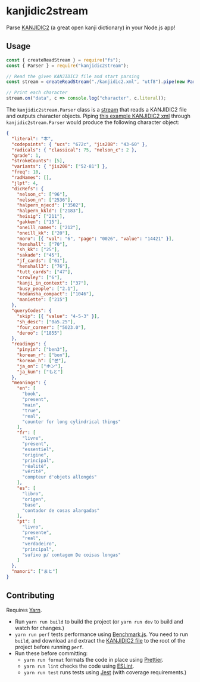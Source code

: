 # kanjidic2stream

Parse [KANJIDIC2](https://www.edrdg.org/wiki/index.php/KANJIDIC_Project) (a
great open kanji dictionary) in your Node.js app!

## Usage

```JavaScript
const { createReadStream } = require("fs");
const { Parser } = require("kanjidic2stream");

// Read the given KANJIDIC2 file and start parsing
const stream = createReadStream("./kanjidic2.xml", "utf8").pipe(new Parser());

// Print each character
stream.on("data", c => console.log("character", c.literal));
```

The `kanjidic2stream.Parser` class is a [stream] that reads a KANJIDIC2 file and
outputs character objects. Piping [this example KANJIDIC2 xml] through
`kanjidic2stream.Parser` would produce the following character object:

[stream]: https://nodejs.org/api/stream.html
[this example KANJIDIC2 xml]: https://www.edrdg.org/kanjidic/kd2examph.html

```JSON
{
  "literal": "本",
  "codepoints": { "ucs": "672c", "jis208": "43-60" },
  "radicals": { "classical": 75, "nelson_c": 2 },
  "grade": 1,
  "strokeCounts": [5],
  "variants": { "jis208": ["52-81"] },
  "freq": 10,
  "radNames": [],
  "jlpt": 4,
  "dicRefs": {
    "nelson_c": ["96"],
    "nelson_n": ["2536"],
    "halpern_njecd": ["3502"],
    "halpern_kkld": ["2183"],
    "heisig": ["211"],
    "gakken": ["15"],
    "oneill_names": ["212"],
    "oneill_kk": ["20"],
    "moro": [{ "vol": "6", "page": "0026", "value": "14421" }],
    "henshall": ["70"],
    "sh_kk": ["25"],
    "sakade": ["45"],
    "jf_cards": ["61"],
    "henshall3": ["76"],
    "tutt_cards": ["47"],
    "crowley": ["6"],
    "kanji_in_context": ["37"],
    "busy_people": ["2.1"],
    "kodansha_compact": ["1046"],
    "maniette": ["215"]
  },
  "queryCodes": {
    "skip": [{ "value": "4-5-3" }],
    "sh_desc": ["0a5.25"],
    "four_corner": ["5023.0"],
    "deroo": ["1855"]
  },
  "readings": {
    "pinyin": ["ben3"],
    "korean_r": ["bon"],
    "korean_h": ["본"],
    "ja_on": ["ホン"],
    "ja_kun": ["もと"]
  },
  "meanings": {
    "en": [
      "book",
      "present",
      "main",
      "true",
      "real",
      "counter for long cylindrical things"
    ],
    "fr": [
      "livre",
      "présent",
      "essentiel",
      "origine",
      "principal",
      "réalité",
      "vérité",
      "compteur d'objets allongés"
    ],
    "es": [
      "libro",
      "origen",
      "base",
      "contador de cosas alargadas"
    ],
    "pt": [
      "livro",
      "presente",
      "real",
      "verdadeiro",
      "principal",
      "sufixo p/ contagem De coisas longas"
    ]
  },
  "nanori": ["まと"]
}
```

## Contributing

Requires [Yarn].

- Run `yarn run build` to build the project (or `yarn run dev` to build and
  watch for changes.)
- `yarn run perf` tests performance using [Benchmark.js]. You need to run
  `build`, and download and extract the [KANJIDIC2 file] to the root of the
  project before running `perf`.
- Run these before committing:
  - `yarn run format` formats the code in place using [Prettier].
  - `yarn run lint` checks the code using [ESLint].
  - `yarn run test` runs tests using [Jest] (with coverage requirements.)

[yarn]: https://yarnpkg.com/
[benchmark.js]: https://github.com/bestiejs/benchmark.js
[kanjidic2 file]: http://www.edrdg.org/kanjidic/kanjidic2.xml.gz
[prettier]: https://prettier.io/
[eslint]: https://eslint.org/
[jest]: https://jestjs.io/
